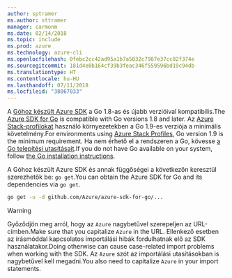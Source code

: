 ```yaml
---
author: sptramer
ms.author: sttramer
manager: carmonm
ms.date: 02/14/2018
ms.topic: include
ms.prod: azure
ms.technology: azure-cli
ms.openlocfilehash: 0febc2cc42ad95a1b7a5032c7987e37cc82f374e
ms.sourcegitcommit: 181d4e0b164cf39b3feac346f559596bd19c94db
ms.translationtype: HT
ms.contentlocale: hu-HU
ms.lasthandoff: 07/11/2018
ms.locfileid: "38067033"
---
```

<span data-ttu-id="23639-101">A [Góhoz készült Azure SDK](https://github.com/Azure/azure-sdk-for-go) a Go 1.8-as és újabb verzióival kompatibilis.</span><span class="sxs-lookup"><span data-stu-id="23639-101">The [Azure SDK for Go](https://github.com/Azure/azure-sdk-for-go) is compatible with Go versions 1.8 and later.</span></span> <span data-ttu-id="23639-102">Az [Azure Stack-profilokat](https://docs.microsoft.com/azure/azure-stack/azure-stack-version-profiles) használó környezetekben a Go 1.9-es verziója a minimális követelmény.</span><span class="sxs-lookup"><span data-stu-id="23639-102">For environments using [Azure Stack Profiles](https://docs.microsoft.com/azure/azure-stack/azure-stack-version-profiles), Go version 1.9 is the minimum requirement.</span></span>
<span data-ttu-id="23639-103">Ha nem érhető el a rendszeren a Go, kövesse [a Go telepítési utasításait](https://golang.org/doc/install).</span><span class="sxs-lookup"><span data-stu-id="23639-103">If you do not have Go available on your system, follow [the Go installation instructions](https://golang.org/doc/install).</span></span>

<span data-ttu-id="23639-104">A Góhoz készült Azure SDK és annak függőségei a következőn keresztül szerezhetők be: `go get`.</span><span class="sxs-lookup"><span data-stu-id="23639-104">You can obtain the Azure SDK for Go and its dependencies via `go get`.</span></span>

```bash
go get -u -d github.com/Azure/azure-sdk-for-go/...
```

> [!WARNING]
> <span data-ttu-id="23639-105">Győződjön meg arról, hogy az `Azure` nagybetűvel szerepeljen az URL-címben.</span><span class="sxs-lookup"><span data-stu-id="23639-105">Make sure that you capitalize `Azure` in the URL.</span></span> <span data-ttu-id="23639-106">Ellenkező esetben az írásmóddal kapcsolatos importálási hibák fordulhatnak elő az SDK használatakor.</span><span class="sxs-lookup"><span data-stu-id="23639-106">Doing otherwise can cause case-related import problems when working with the SDK.</span></span> <span data-ttu-id="23639-107">Az `Azure` szót az importálási utasításokban is nagybetűvel kell megadni.</span><span class="sxs-lookup"><span data-stu-id="23639-107">You also need to capitalize `Azure` in your import statements.</span></span>

